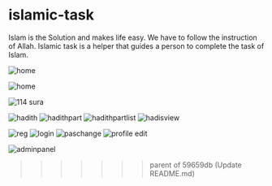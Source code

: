 # islamic-task
<p>Islam is the Solution and makes life easy. We have to follow the instruction of Allah. Islamic task is a helper that guides a person to complete the task of                        Islam.</p>

![home](https://user-images.githubusercontent.com/48612426/149565609-65b06cfd-efd1-4815-a3bf-4f6556d90dec.png)

![home](https://user-images.githubusercontent.com/48612426/149546315-12dfe19e-e5ac-448b-80e5-89b6804d68a8.png)

![114 sura](https://user-images.githubusercontent.com/48612426/149546660-97e069c3-8bc8-4353-a6a1-22eef8662e79.png)

![hadith](https://user-images.githubusercontent.com/48612426/149546248-794d9af3-f35a-4686-89e7-0a7f4167558b.png)
![hadithpart](https://user-images.githubusercontent.com/48612426/149546275-a642d9fc-8829-4f20-8b00-393fd2d87bf3.png)
![hadithpartlist](https://user-images.githubusercontent.com/48612426/149546284-819f0003-88c6-4182-a43d-bfc8afec0ba8.png)
![hadisview](https://user-images.githubusercontent.com/48612426/149562091-74d9c3a8-b0db-424c-b4df-413e13a73d81.png)

![reg](https://user-images.githubusercontent.com/48612426/149546534-b43dcad9-aff8-4897-82b4-c65e4a2dc242.png)
![login](https://user-images.githubusercontent.com/48612426/149546491-6c175aa1-2fec-4cf2-a68f-2e87ce171b7d.png)
![paschange](https://user-images.githubusercontent.com/48612426/149546509-c6dab43e-26d8-496f-8ac4-11387e9ae11f.png)
![profile edit](https://user-images.githubusercontent.com/48612426/149546524-ebcf036e-088b-45e9-8bf6-88112365fc4f.png)


![adminpanel](https://user-images.githubusercontent.com/48612426/149546715-124e87ff-f76b-4f3d-b6f4-2dde9898dfd3.png)
>>>>>>> parent of 59659db (Update README.md)
